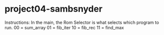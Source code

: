 # project04-sambsnyder


Instructions:
In the main, the Rom Selector is what selects which program to run. 
00 = sum_array
01 = fib_iter
10 = fib_rec
11 = find_max



